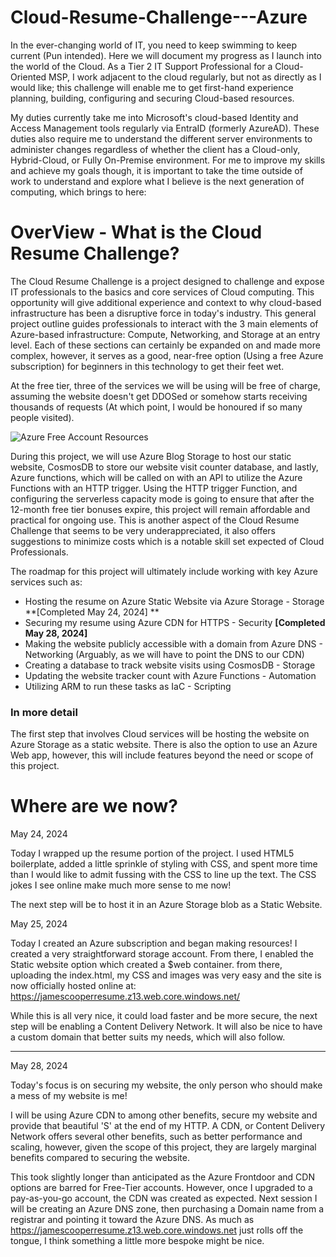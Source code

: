 # Cloud-Resume-Challenge---Azure

  In the ever-changing world of IT, you need to keep swimming to keep current (Pun intended). Here we will document my progress as I launch into the world of the Cloud. As a Tier 2 IT Support Professional for a Cloud-Oriented MSP, I work adjacent to the cloud regularly, but not as directly as I would like; this challenge will enable me to get first-hand experience planning, building, configuring and securing Cloud-based resources. 

My duties currently take me into Microsoft's cloud-based Identity and Access Management tools regularly via EntraID (formerly AzureAD). These duties also require me to understand the different server environments to administer changes regardless of whether the client has a Cloud-only, Hybrid-Cloud, or Fully On-Premise environment. For me to improve my skills and achieve my goals though, it is important to take the time outside of work to understand and explore what I believe is the next generation of computing, which brings to here:

# OverView - What is the Cloud Resume Challenge?
  The Cloud Resume Challenge is a project designed to challenge and expose IT professionals to the basics and core services of Cloud computing. This opportunity will give additional experience and context to why cloud-based infrastructure has been a disruptive force in today's industry. This general project outline guides professionals to interact with the 3 main elements of Azure-based infrastructure: Compute, Networking, and Storage at an entry level. Each of these sections can certainly be expanded on and made more complex, however, it serves as a good, near-free option (Using a free Azure subscription) for beginners in this technology to get their feet wet. 

At the free tier, three of the services we will be using will be free of charge, assuming the website doesn't get DDOSed or somehow starts receiving thousands of requests (At which point, I would be honoured if so many people visited). 

![Azure Free Account Resources](https://github.com/MellowFelllow/Cloud-Resume-Challenge---Azure/assets/26839153/d4d4aea0-7f93-4dd0-af14-80a742db2806)

  During this project, we will use Azure Blog Storage to host our static website, CosmosDB to store our website visit counter database, and lastly, Azure functions, which will be called on with an API to utilize the Azure Functions with an HTTP trigger. Using the HTTP trigger Function, and configuring the serverless capacity mode is going to ensure that after the 12-month free tier bonuses expire, this project will remain affordable and practical for ongoing use. This is another aspect of the Cloud Resume Challenge that seems to be very underappreciated, it also offers suggestions to minimize costs which is a notable skill set expected of Cloud Professionals.

The roadmap for this project will ultimately include working with key Azure services such as:

- Hosting the resume on Azure Static Website via Azure Storage - Storage **[Completed May 24, 2024] **
- Securing my resume using Azure CDN for HTTPS - Security **[Completed May 28, 2024]**
- Making the website publicly accessible with a domain from Azure DNS - Networking (Arguably, as we will have to point the DNS to our CDN)
- Creating a database to track website visits using CosmosDB - Storage
- Updating the website tracker count with Azure Functions - Automation
- Utilizing ARM to run these tasks as IaC - Scripting

### In more detail

  The first step that involves Cloud services will be hosting the website on Azure Storage as a static website. There is also the option to use an Azure Web app, however, this will include features beyond the need or scope of this project.

# Where are we now?
May 24, 2024

Today I wrapped up the resume portion of the project. I used HTML5 boilerplate, added a little sprinkle of styling with CSS, and spent more time than I would like to admit fussing with the CSS to line up the text. The CSS jokes I see online make much more sense to me now!

The next step will be to host it in an Azure Storage blob as a Static Website.

May 25, 2024

Today I created an Azure subscription and began making resources! I created a very straightforward storage account. From there, I enabled the Static website option which created a $web container. from there, uploading the index.html, my CSS and images was very easy and the site is now officially hosted online at: https://jamescooperresume.z13.web.core.windows.net/

While this is all very nice, it could load faster and be more secure, the next step will be enabling a Content Delivery Network. It will also be nice to have a custom domain that better suits my needs, which will also follow. 

---------------------------------------------------------------------------------
May 28, 2024

Today's focus is on securing my website, the only person who should make a mess of my website is me! 

I will be using Azure CDN to among other benefits, secure my website and provide that beautiful 'S' at the end of my HTTP. A CDN, or Content Delivery Network offers several other benefits, such as better performance and scaling, however, given the scope of this project, they are largely marginal benefits compared to securing the website. 

This took slightly longer than anticipated as the Azure Frontdoor and CDN options are barred for Free-Tier accounts. However, once I upgraded to a pay-as-you-go account, the CDN was created as expected. Next session I will be creating an Azure DNS zone, then purchasing a Domain name from a registrar and pointing it toward the Azure DNS. As much as https://jamescooperresume.z13.web.core.windows.net just rolls off the tongue, I think something a little more bespoke might be nice.


